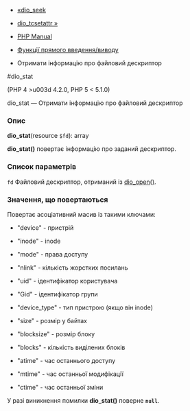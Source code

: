 - [«dio_seek](function.dio-seek.md)
- [dio_tcsetattr »](function.dio-tcsetattr.md)

- [PHP Manual](index.md)
- [Функції прямого введення/виводу](ref.dio.md)
- Отримати інформацію про файловий дескриптор

#dio_stat

(PHP 4 \>u003d 4.2.0, PHP 5 \< 5.1.0)

dio_stat — Отримати інформацію про файловий дескриптор

### Опис

**dio_stat**(resource `$fd`): array

**dio_stat()** повертає інформацію про заданий дескриптор.

### Список параметрів

`fd`
Файловий дескриптор, отриманий із [dio_open()](function.dio-open.md).

### Значення, що повертаються

Повертає асоціативний масив із такими ключами:

- "device" - пристрій

- "inode" - inode

- "mode" - права доступу

- "nlink" - кількість жорстких посилань

- "uid" - ідентифікатор користувача

- "Gid" - ідентифікатор групи

- "device_type" - тип пристрою (якщо він inode)

- "size" - розмір у байтах

- "blocksize" - розмір блоку

- "blocks" - кількість виділених блоків

- "atime" - час останнього доступу

- "mtime" - час останньої модифікації

- "ctime" - час останньої зміни

У разі виникнення помилки **dio_stat()** поверне **`null`**.
